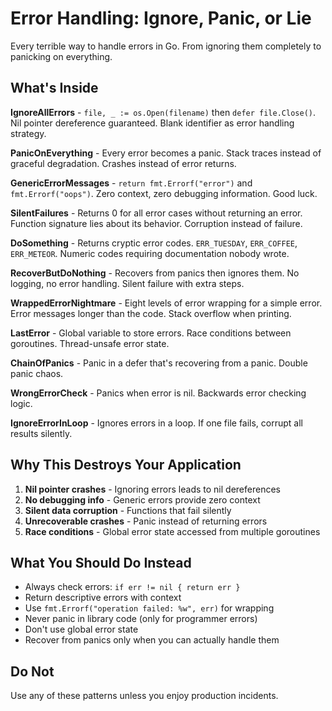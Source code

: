# Error Handling: Ignore, Panic, or Lie

Every terrible way to handle errors in Go. From ignoring them completely to panicking on everything.

## What's Inside

**IgnoreAllErrors** - `file, _ := os.Open(filename)` then `defer file.Close()`. Nil pointer dereference guaranteed. Blank identifier as error handling strategy.

**PanicOnEverything** - Every error becomes a panic. Stack traces instead of graceful degradation. Crashes instead of error returns.

**GenericErrorMessages** - `return fmt.Errorf("error")` and `fmt.Errorf("oops")`. Zero context, zero debugging information. Good luck.

**SilentFailures** - Returns 0 for all error cases without returning an error. Function signature lies about its behavior. Corruption instead of failure.

**DoSomething** - Returns cryptic error codes. `ERR_TUESDAY`, `ERR_COFFEE`, `ERR_METEOR`. Numeric codes requiring documentation nobody wrote.

**RecoverButDoNothing** - Recovers from panics then ignores them. No logging, no error handling. Silent failure with extra steps.

**WrappedErrorNightmare** - Eight levels of error wrapping for a simple error. Error messages longer than the code. Stack overflow when printing.

**LastError** - Global variable to store errors. Race conditions between goroutines. Thread-unsafe error state.

**ChainOfPanics** - Panic in a defer that's recovering from a panic. Double panic chaos.

**WrongErrorCheck** - Panics when error is nil. Backwards error checking logic.

**IgnoreErrorInLoop** - Ignores errors in a loop. If one file fails, corrupt all results silently.

## Why This Destroys Your Application

1. **Nil pointer crashes** - Ignoring errors leads to nil dereferences
2. **No debugging info** - Generic errors provide zero context
3. **Silent data corruption** - Functions that fail silently
4. **Unrecoverable crashes** - Panic instead of returning errors
5. **Race conditions** - Global error state accessed from multiple goroutines

## What You Should Do Instead

- Always check errors: `if err != nil { return err }`
- Return descriptive errors with context
- Use `fmt.Errorf("operation failed: %w", err)` for wrapping
- Never panic in library code (only for programmer errors)
- Don't use global error state
- Recover from panics only when you can actually handle them

## Do Not

Use any of these patterns unless you enjoy production incidents.
